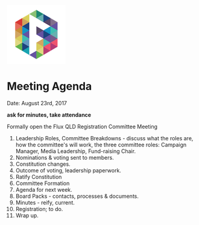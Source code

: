 <img src="../Flux_Icon_Colour55.png" />

# Meeting Agenda

Date: August 23rd, 2017

__ask for minutes, take attendance__

Formally open the Flux QLD Registration Committee Meeting

1.  Leadership Roles, Committee Breakdowns - discuss what the roles are, how the committee's will work, the three committee roles: Campaign Manager, Media Leadership, Fund-raising Chair.
2.  Nominations & voting sent to members.
3.  Constitution changes.
4.  Outcome of voting, leadership paperwork.
5.  Ratify Constitution
6.  Committee Formation
7.  Agenda for next week.
8.  Board Packs - contacts, processes & documents.
9.  Minutes - reify, current.
10. Registration; to do.
11.  Wrap up.
